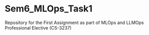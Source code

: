 # Sem6_MLOps_Task1
Repository for the First Assignment as part of MLOps and LLMOps Professional Elective (CS-3237)
